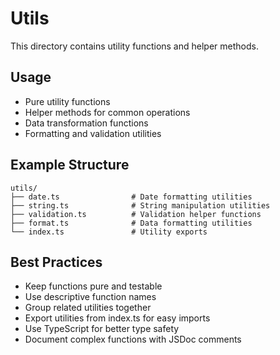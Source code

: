 # Utils

This directory contains utility functions and helper methods.

## Usage

- Pure utility functions
- Helper methods for common operations
- Data transformation functions
- Formatting and validation utilities

## Example Structure

```
utils/
├── date.ts                # Date formatting utilities
├── string.ts              # String manipulation utilities
├── validation.ts          # Validation helper functions
├── format.ts              # Data formatting utilities
└── index.ts               # Utility exports
```

## Best Practices

- Keep functions pure and testable
- Use descriptive function names
- Group related utilities together
- Export utilities from index.ts for easy imports
- Use TypeScript for better type safety
- Document complex functions with JSDoc comments 